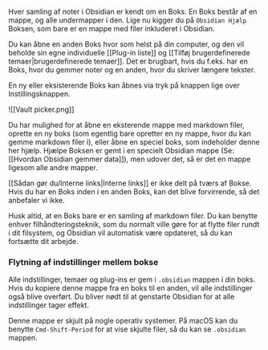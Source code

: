 Hver samling af noter i Obsidian er kendt om en Boks. En Boks består af en mappe, og alle undermapper i den. Lige nu kigger du på `Obsidian Hjælp` Boksen, som bare er en mappe med filer inkluderet i Obsidian.

Du kan åbne en anden Boks hvor som helst på din computer, og den vil beholde sin egne individuelle [[Plug-in liste]] og [[Tilføj brugerdefinerede temaer|brugerdefinerede temaer]]. Det er brugbart, hvis du f.eks. har en Boks, hvor du gemmer noter og en anden, hvor du skriver længere tekster.

En ny eller eksisterende Boks kan åbnes via tryk på knappen lige over Instillingsknappen.

![[Vault picker.png]]

Du har mulighed for at åbne en eksterende mappe med markdown filer, oprette en ny boks (som egentlig bare opretter en ny mappe, hvor du kan gemme markdown filer i), eller åbne en speciel boks, som indeholder denne her hjælp. Hjælpe Boksen er gemt i en specielt Obsidian mappe (Se: [[Hvordan Obsidian gemmer data]]), men udover det, så er det en mappe ligesom alle andre mapper.

[[Sådan gør du/Interne links|Interne links]] er ikke delt på tværs af Bokse. Hvis du har en Boks inden i en anden Boks, kan det blive forvirrende, så det anbefaler vi ikke.

Husk altid, at en Boks bare er en samling af markdown filer. Du kan benytte enhver filhåndteringsteknik, som du normalt ville gøre for at flytte filer rundt i dit filsystem, og Obsidian vil automatisk være opdateret, så du kan fortsætte dit arbejde.

### Flytning af indstillinger mellem bokse

Alle indstillinger, temaer og plug-ins er gem i `.obsidian` mappen i din boks. Hvis du kopiere denne mappe fra en boks til en anden, vil alle indstillinger også blive overført. Du bliver nødt til at genstarte Obsidian for at alle indstillinger tager effekt.

Denne mappe er skjult på nogle operativ systemer. På macOS kan du benytte `Cmd-Shift-Period` for at vise skjulte filer, så du kan se `.obsidian` mappen.
